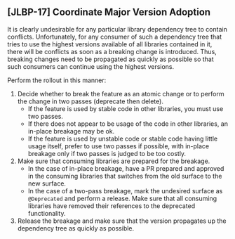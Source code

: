 [JLBP-17] Coordinate Major Version Adoption
-------------------------------------------

It is clearly undesirable for any particular library dependency tree to contain
conflicts. Unfortunately, for any consumer of such a dependency tree that tries
to use the highest versions available of all libraries contained in it, there
will be conflicts as soon as a breaking change is introduced.  Thus, breaking
changes need to be propagated as quickly as possible so that such consumers can
continue using the highest versions.

Perform the rollout in this manner:

1. Decide whether to break the feature as an atomic change or to perform the
   change in two passes (deprecate then delete).
   - If the feature is used by stable code in other libraries, you must use two
     passes.
   - If there does not appear to be usage of the code in other libraries, an
     in-place breakage may be ok.
   - If the feature is used by unstable code or stable code having little usage
     itself, prefer to use two passes if possible, with in-place breakage only
     if two passes is judged to be too costly.
2. Make sure that consuming libraries are prepared for the breakage.
   - In the case of in-place breakage, have a PR prepared and approved in the
     consuming libraries that switches from the old surface to the new surface.
   - In the case of a two-pass breakage, mark the undesired surface as
     `@Deprecated` and perform a release. Make sure that all consuming libraries
     have removed their references to the deprecated functionality.
3. Release the breakage and make sure that the version propagates up the
   dependency tree as quickly as possible.
